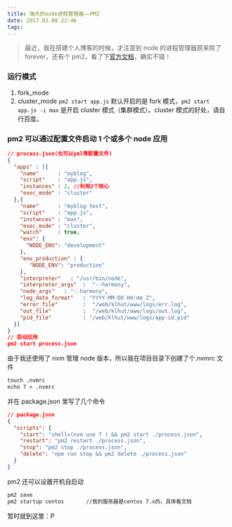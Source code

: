 ```yaml
---
title: 强大的node进程管理器——PM2
date: 2017.03.08 22:46
tags:
---
```


> 最近，我在搭建个人博客的时候，才注意到 node 的进程管理器原来除了 forever，还有个 pm2，看了下[官方文档](http://pm2.keymetrics.io/docs/usage/cluster-mode/)，确实不错！

### 运行模式

1. fork_mode
2. cluster_mode
   `pm2 start app.js` 默认开启的是 fork 模式，`pm2 start app.js -i max` 是开启 cluster 模式（集群模式）。cluster 模式的好处，请自行百度。

### pm2 可以通过配置文件启动 1 个或多个 node 应用

```json
// process.json(也可以yml等配置文件)
{
  "apps" : [{
    "name"      : "myblog",
    "script"    : "app.js",
    "instances" : 2, //利用2个核心
    "exec_mode" : "cluster"
  },{
    "name"      : "myblog-test",
    "script"    : "app.js",
    "instances" : "max",
    "exec_mode" : "cluster",
    "watch"     : true,
    "env": {
      "NODE_ENV": "development"
    },
    "env_production" : {
       "NODE_ENV": "production"
    },
    "interpreter"   : "/usr/bin/node",
    "interpreter_args"  :  "--harmony",
    "node_args"   : "--harmony",
    "log_date_format"   : "YYYY-MM-DD HH:mm Z",
    "error_file"        :  "/web/klhut/www/logs/err.log",
    "out_file"          :  "/web/klhut/www/logs/out.log",
    "pid_file"          : "/web/klhut/www/logs/app-id.pid"
  }]
}
// 启动应用
pm2 start process.json
```

由于我还使用了 nvm 管理 node 版本，所以我在项目目录下创建了个.nvmrc 文件

```txt
touch .nvmrc
echo 7 > .nvmrc
```

并在 package.json 里写了几个命令

```json
// package.json
{
  "scripts": {
    "start": "shell=(nvm use 7 ) && pm2 start ./process.json",
    "restart": "pm2 restart ./process.json",
    "stop": "pm2 stop ./process.json",
    "delete": "npm run stop && pm2 delete ./process.json"
  }
}
```

pm2 还可以设置开机自启动

```bash
pm2 save
pm2 startup centos       //我的服务器是centos 7.x的，具体看文档
```

暂时就到这里：P
